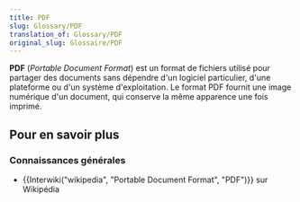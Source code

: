 ```yaml
---
title: PDF
slug: Glossary/PDF
translation_of: Glossary/PDF
original_slug: Glossaire/PDF
---
```

<p><strong>PDF</strong> (<em>Portable Document Format</em>) est un format de fichiers utilisé pour partager des documents sans dépendre d'un logiciel particulier, d'une plateforme ou d'un système d'exploitation. Le format PDF fournit une image numérique d'un document, qui conserve la même apparence une fois imprimé.</p>

<h2 id="Pour_en_savoir_plus"><strong>Pour en savoir plus</strong></h2>

<h3 id="Connaissances_générales">Connaissances générales</h3>

<ul>
 <li>{{Interwiki("wikipedia", "Portable Document Format", "PDF")}} sur Wikipédia</li>
</ul>
